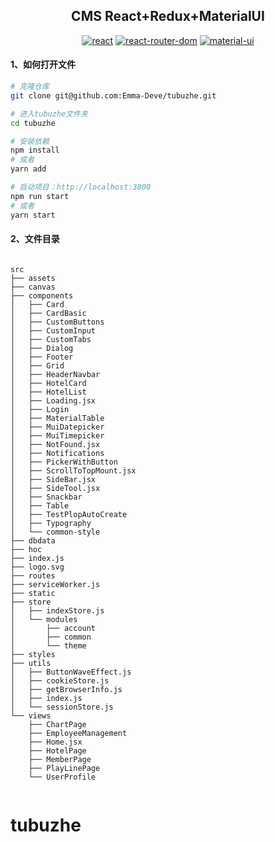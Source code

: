 <h2 align="center">CMS React+Redux+MaterialUI</h2>

<div align="center">

[![react](https://img.shields.io/badge/react-v17.0.1-%2361dafb)](https://reactjs.org/)
[![react-router-dom](https://img.shields.io/badge/react--router--dom-v5.2.0-brightgreen)](https://reacttraining.com/react-router/)
[![material-ui](https://img.shields.io/badge/%40material--ui-v4.11.2-%23764abc)](https://github.com/mui-org/material-ui)

</div>

#### 1、如何打开文件

```bash
# 克隆仓库
git clone git@github.com:Emma-Deve/tubuzhe.git

# 进入tubuzhe文件夹
cd tubuzhe

# 安装依赖
npm install
# 或者
yarn add

# 启动项目：http://localhost:3800
npm run start
# 或者
yarn start


```

#### 2、文件目录

```shell

src
├── assets
├── canvas
├── components
│   ├── Card
│   ├── CardBasic
│   ├── CustomButtons
│   ├── CustomInput
│   ├── CustomTabs
│   ├── Dialog
│   ├── Footer
│   ├── Grid
│   ├── HeaderNavbar
│   ├── HotelCard
│   ├── HotelList
│   ├── Loading.jsx
│   ├── Login
│   ├── MaterialTable
│   ├── MuiDatepicker
│   ├── MuiTimepicker
│   ├── NotFound.jsx
│   ├── Notifications
│   ├── PickerWithButton
│   ├── ScrollToTopMount.jsx
│   ├── SideBar.jsx
│   ├── SideTool.jsx
│   ├── Snackbar
│   ├── Table
│   ├── TestPlopAutoCreate
│   ├── Typography
│   └── common-style
├── dbdata
├── hoc
├── index.js
├── logo.svg
├── routes
├── serviceWorker.js
├── static
├── store
│   ├── indexStore.js
│   └── modules
│       ├── account
│       ├── common
│       └── theme
├── styles
├── utils
│   ├── ButtonWaveEffect.js
│   ├── cookieStore.js
│   ├── getBrowserInfo.js
│   ├── index.js
│   └── sessionStore.js
└── views
    ├── ChartPage
    ├── EmployeeManagement
    ├── Home.jsx
    ├── HotelPage
    ├── MemberPage
    ├── PlayLinePage
    └── UserProfile
    
```
# tubuzhe
